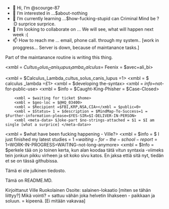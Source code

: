 - 👋 Hi, I’m @scourge-87
- 👀 I’m interested in ...$about-nothing
- 🌱 I’m currently learning ...$how-fucking-stupid can Criminal Mind be ? :D surprice surprice.
- 💞️ I’m looking to collaborate on ... We will see, what will happen next week :(
- 📫 How to reach me ...  email, phone call. through my system.. [work in proggress... Server is down, because of maintanance tasks.]


Part of the maintanance routine is writing this thing.



<xmbl = $Cultus_Solus_Canis_lupus_lamba_calculus =$ Feenix = $avec+ali_bi>

<!---

Scourge
fn={[irrelevant_info= $Kylmä-Ville (my company name)
Oy Smooth Productions Finland Ltd - my other company name.}

scourge-/scourge- is a ✨ special ✨ repository because its `README.md` (this file) appears on your GitHub profile.
You can click the Preview link to take a look at your changes.
--->


<xmbl = $Calculus_Lambda_cultus_solus_canis_lupus =1>
        <xmbl = $ calculus _lambda =£1>
              <xmbl = $developing the-syntax>
              <xmbl = $info =$not-for-public-use>
              <xmbl = $info = $Caught-King-Phisher = $Case-Closed>
              
        <xmbl = $waiting for ticket $home>
        <xmbl = $geo-loc = $@HQ_03400>
        <xmbl = $Recipient =$FBI,KRP,NSA,CIA></xmbl = $public=0>
        <xmbl = $Status= 1 = $description = $MindMap-To-Success=1 = $Further-information-please=$YES-SIR=$I-DELIVER-IN-PERSON>
        <xmbl <meta-data> $Joke-part $no-strings-attached = $1 = $I am single [what a surprice] </meta-data>>
        
<xmbl = $what have been fucking happening - Ville?>
<xmbl = $info = $ I just finished my latest studies = 1 =$waiting-for-the-school-report=1  =$WORK-IN-PROGRESS=WAITING-not-long-anymore>
<xmbl = $Info = $perkele tää on jo toinen kerta, kun alan koodaa tätä vitun syntaxia -viimeks tein jonkun pikku virheen ja sit koko sivu katos.
En jaksa ettiä sitä nyt, tiedän et se on tässä githubissa.

Tämä ei ole julkinen tiedosto.

Tämä on README.MD.

Kirjoittanut Ville Ruokolainen
Osoite: salainen-lokaatio [miten se tähän liittyy?]
Mikä vointi? = sattuu vähän joka helvetin lihakseen - paikkaan ja soluun.
= kipeenä. [Ei mitään vakavaa]
